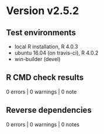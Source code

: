 # Version v2.5.2

## Test environments

* local R installation, R 4.0.3
* ubuntu 16.04 (on travis-ci), R 4.0.2
* win-builder (devel)

## R CMD check results

0 errors | 0 warnings | 0 note

## Reverse dependencies

0 errors | 0 warnings | 0 notes

